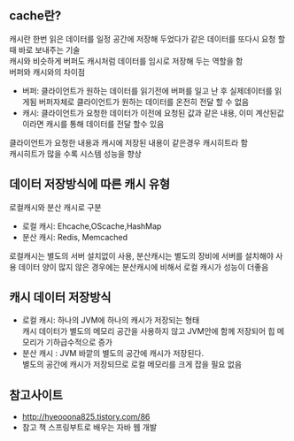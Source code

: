 ## cache란?
   캐시란 한번 읽은 데이터를 일정 공간에 저장해 두었다가 같은 데이터를 또다시 요청 할때 바로 보내주는 기술  
   캐시와 비슷하게 버퍼도 캐시처럼 데이터를 임시로 저장해 두는 역할을 함   
   버퍼와 캐시와의 차이점 
   - 버퍼: 클라이언트가 원하는 데이터를 읽기전에 버퍼를 일고 난 후 실제데이터를 읽게됨 버퍼자체로 클라이언트가 원하는 데이터를 온전히 전달 할 수 없음
   - 캐시: 클라이언트가 요청한 데이터가 이전에 요청된 값과 같은 내용, 이미 계산된값이라면 캐시를 통해 데이터를 전달 할수 있음
   
  클라이언트가 요청한 내용과 캐시에 저장된 내용이 같은경우 캐시히트라 함  
  캐시히트가 많을 수록 시스템 성능을 향상 

## 데이터 저장방식에 따른 캐시 유형
   로컬캐시와 분산 캐시로 구분
   - 로컬 캐시: Ehcache,OScache,HashMap
   - 분산 캐시: Redis, Memcached
   
   로컬캐시는 별도의 서버 설치없이 사용, 분산캐시는 별도의 장비에 서버를 설치해야 사용 
   데이터 양이 많지 않은 경우에는 분산캐시에 비해서 로컬 캐시가 성능이 더좋음 

## 캐시 데이터 저장방식
  - 로컬 캐시: 하나의 JVM에 하나의 캐시가 저장되는 형태  
    캐시 데이터가 별도의 메모리 공간을 사용하지 않고 JVM안에 함께 저장되어 힙 메모리가 기하급수적으로 증가
  - 분산 캐시 : JVM 바깥의 별도의 공간에 캐시가 저장된다.  
    별도의 공간에 캐시가 저장되므로 로컬 메모리를 크게 잡을 필요 없음 


## 참고사이트
 - http://hyeooona825.tistory.com/86
 - 참고 책 스프링부트로 배우는 자바 웹 개발